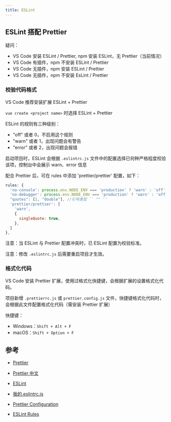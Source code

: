 ```yaml
---
title: ESLint
---
```


## ESLint 搭配 Prettier

疑问：

- VS Code 安装 ESLint / Prettier, npm 安装 ESLint，无 Prettier（当前情况）
- VS Code 有插件，npm 不安装 ESLint / Prettier
- VS Code 无插件，npm 安装 ESLint / Prettier
- VS Code 无插件，npm 不安装 EsLint / Prettier

### 校验代码格式

VS Code 推荐安装扩展 ESLint + Prettier

`vue create <project name>` 时选择 ESLint + Prettier

ESLint 的规则有三种级别：

- "off" 或者 0，不启用这个规则
- "warn" 或者 1，出现问题会有警告
- "error" 或者 2，出现问题会报错

启动项目时，ESLint 会根据 `.eslintrc.js` 文件中的配置选择已何种严格程度校验该项，控制台中会展示 warn、error 信息

配合 Prettier 后，可在 rules 中添加 'prettier/prettier' 配置，如下：

```js
rules: {
  'no-console': process.env.NODE_ENV === 'production' ? 'warn' : 'off',
  'no-debugger': process.env.NODE_ENV === 'production' ? 'warn' : 'off',
  "quotes": [1, "double"], //引号类型 `` "" ''
  'prettier/prettier': [
    'warn',
    {
      singleQuote: true,
    },
  ]
},
```

注意：当 ESLint 与 Prettier 配置冲突时，已 ESLint 配置为校验标准。

注意：修改 `.eslintrc.js` 后需要重启项目才生效。

### 格式化代码

VS Code 安装 Prettier 扩展，使用过格式化快捷键，会根据扩展的设置格式化代码。

项目新增 `.prettierrc.js` 或 `prettier.config.js` 文件，快捷键格式化代码时，会根据此文件配置格式化代码（需安装 Prettier 扩展）

快捷键：

- Windows：`Shift + Alt + F`
- macOS：`Shift + Option + F`

## 参考

- [Prettier](https://prettier.io/)

- [Prettier 中文](https://www.prettier.cn/)

- [ESLint](https://eslint.org/)

- [我的.eslintrc.js](https://www.cnblogs.com/smzd/p/10843536.html)

- [Prettier Configuration](https://prettier.io/docs/en/configuration.html)

- [ESLint Rules](https://eslint.org/docs/rules/)
